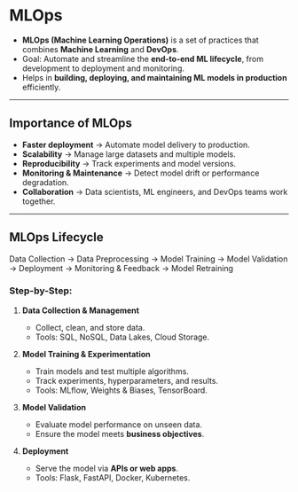 # MLOps

- **MLOps (Machine Learning Operations)** is a set of practices that combines **Machine Learning** and **DevOps**.  
- Goal: Automate and streamline the **end-to-end ML lifecycle**, from development to deployment and monitoring.  
- Helps in **building, deploying, and maintaining ML models in production** efficiently.

---

## Importance of MLOps

- **Faster deployment** → Automate model delivery to production.  
- **Scalability** → Manage large datasets and multiple models.  
- **Reproducibility** → Track experiments and model versions.  
- **Monitoring & Maintenance** → Detect model drift or performance degradation.  
- **Collaboration** → Data scientists, ML engineers, and DevOps teams work together.

---

## MLOps Lifecycle

Data Collection → Data Preprocessing → Model Training → Model Validation → Deployment → Monitoring & Feedback → Model Retraining

### Step-by-Step:

1. **Data Collection & Management**  
   - Collect, clean, and store data.  
   - Tools: SQL, NoSQL, Data Lakes, Cloud Storage.

2. **Model Training & Experimentation**  
   - Train models and test multiple algorithms.  
   - Track experiments, hyperparameters, and results.  
   - Tools: MLflow, Weights & Biases, TensorBoard.

3. **Model Validation**  
   - Evaluate model performance on unseen data.  
   - Ensure the model meets **business objectives**.  

4. **Deployment**  
   - Serve the model via **APIs or web apps**.  
   - Tools: Flask, FastAPI, Docker, Kubernetes.
